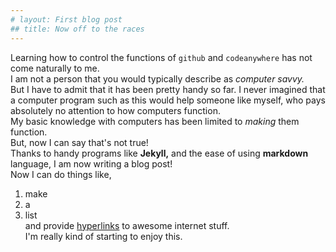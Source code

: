 ```yaml
---
# layout: First blog post
## title: Now off to the races
---  
```

Learning how to control the functions of ```github``` and ```codeanywhere``` has not come naturally to me.    
I am not a person that you would typically describe as *computer savvy.*  
But I have to admit that it has been pretty handy so far. I never imagined that a computer program such as this would help someone like myself, who pays absolutely no attention to how computers function.  
My basic knowledge with computers has been limited to *making* them function.  
But, now I can say that's not true!  
Thanks to handy programs like **Jekyll,** and the ease of using **markdown** language, I am now writing a blog post!  
Now I can do things like, 
1. make  
2. a  
3. list  
and provide [hyperlinks](http://s2.dmcdn.net/Ub1O8/1280x720-mCQ.jpg) to awesome internet stuff.  
I'm really kind of starting to enjoy this. 